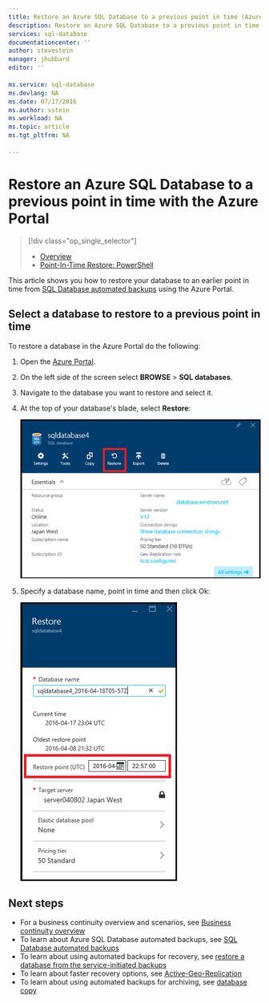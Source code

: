 ```yaml
---
title: Restore an Azure SQL Database to a previous point in time (Azure Portal) | Microsoft Azure
description: Restore an Azure SQL Database to a previous point in time.
services: sql-database
documentationcenter: ''
author: stevestein
manager: jhubbard
editor: ''

ms.service: sql-database
ms.devlang: NA
ms.date: 07/17/2016
ms.author: sstein
ms.workload: NA
ms.topic: article
ms.tgt_pltfrm: NA

---
```

# Restore an Azure SQL Database to a previous point in time with the Azure Portal
> [!div class="op_single_selector"]
> * [Overview](sql-database-recovery-using-backups.md)
> * [Point-In-Time Restore: PowerShell](sql-database-point-in-time-restore-powershell.md)
> 
> 

This article shows you how to restore your database to an earlier point in time from [SQL Database automated backups](sql-database-automated-backups.md) using the Azure Portal.

## Select a database to restore to a previous point in time
To restore a database in the Azure Portal do the following:

1. Open the [Azure Portal](https://portal.azure.com).
2. On the left side of the screen select **BROWSE** > **SQL databases**.
3. Navigate to the database you want to restore and select it.
4. At the top of your database's blade, select **Restore**:
   
   ![Restore an Azure SQL database](./media/sql-database-point-in-time-restore-portal/restore.png)
5. Specify a database name, point in time and then click Ok:
   
   ![Restore an Azure SQL database](./media/sql-database-point-in-time-restore-portal/restore-details.png)

## Next steps
* For a business continuity overview and scenarios, see [Business continuity overview](sql-database-business-continuity.md)
* To learn about Azure SQL Database automated backups, see [SQL Database automated backups](sql-database-automated-backups.md)
* To learn about using automated backups for recovery, see [restore a database from the service-initiated backups](sql-database-recovery-using-backups.md)
* To learn about faster recovery options, see [Active-Geo-Replication](sql-database-geo-replication-overview.md)  
* To learn about using automated backups for archiving, see [database copy](sql-database-copy.md)

